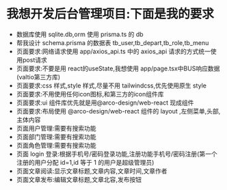 # 我想开发后台管理项目:下面是我的要求
- 数据库使用 sqlite.db,orm 使用 prisma.ts 的 db
- 帮我设计 schema.prisma 的数据表 tb_user,tb_depart,tb_role,tb_menu
- 页面要求:网络请求使用 app/axios_api.ts 中的 axios_api 请求的方式统一使用post请求
- 页面要求:不要是用 react的useState,我想使用 app/page.tsx中BUS响应数据(valtio第三方库)
- 页面要求:css 样式,style 样式,尽量不用 tailwindcss,优先使用原生 style
- 页面要求:不用使用任何icon图标,和第三方的icon组件库
- 页面要求:ui 组件库优先就是用@arco-design/web-react 现成组件
- 页面要求:布局使用 @arco-design/web-react 组件的 layout ,左侧菜单,头部,主体内容
- 页面用户管理:需要有搜索功能
- 页面部门管理:需要有搜索功能
- 页面角色管理:需要有搜索功能
- 页面 login 登录:根据手机号/密码登录功能,注册功能手机号/密码注册(第一个注册的用户分配 id=1,id 等于 1 的用户是超级管理员)
- 页面文章阅读:显示文章标题,文章内容,文章时间,文章作者
- 页面文章发布:编辑文章标题,文章北容,发布按钮
